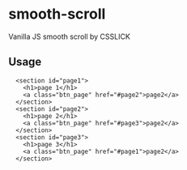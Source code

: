 # smooth-scroll
Vanilla JS smooth scroll by CSSLICK

## Usage

```
  <section id="page1">
    <h1>page 1</h1>
    <a class="btn_page" href="#page2">page2</a>
  </section>
  <section id="page2">
    <h1>page 2</h1>
    <a class="btn_page" href="#page3">page2</a>
  </section>
  <section id="page3">
    <h1>page 3</h1>
    <a class="btn_page" href="#page1">page2</a>
  </section>
```

